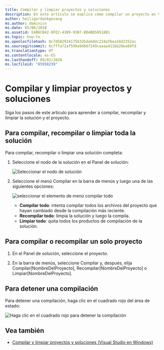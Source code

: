 ```yaml
---
title: Compilar y limpiar proyectos y soluciones
description: En este artículo se explica cómo compilar un proyecto en Visual Studio para Mac
author: heiligerdankgesang
ms.author: dominicn
ms.date: 05/06/2018
ms.assetid: E4B6CB42-9FE2-43B9-93B7-BD4BD50518B1
ms.topic: how-to
ms.openlocfilehash: 8c7d502924175632bdabddc234af6ea18d2352ac
ms.sourcegitcommit: 6cfffa72af599a9d667249caaaa411bb28ea69fd
ms.translationtype: HT
ms.contentlocale: es-ES
ms.lasthandoff: 09/02/2020
ms.locfileid: "85950239"
---
```

# <a name="building-and-cleaning-projects-and-solutions"></a>Compilar y limpiar proyectos y soluciones

Siga los pasos de este artículo para aprender a compilar, recompilar y limpiar la solución y el proyecto.

## <a name="to-build-rebuild-or-clean-an-entire-solution"></a>Para compilar, recompilar o limpiar toda la solución

Para compilar, recompilar o limpiar una solución completa:

1. Seleccione el nodo de la solución en el Panel de solución:

    ![Seleccionar el nodo de solución](media/compiling-and-building-image1.png)

2. Seleccione el menú Compilar en la barra de menús y luego una de las siguientes opciones:

    ![seleccionar el elemento de menú compilar todo](media/compiling-and-building-image2.png)

    * **Compilar todo**: intenta compilar todos los archivos del proyecto que hayan cambiado desde la compilación más reciente.
    * **Recompilar todo**: limpia la solución y luego la compila.
    * **Limpiar todo**: quita todos los productos de compilación de la solución.

## <a name="to-build-or-rebuild-a-single-project"></a>Para compilar o recompilar un solo proyecto

1. En el Panel de solución, seleccione el proyecto.

2. En la barra de menús, seleccione Compilar y, después, elija Compilar[NombreDelProyecto], Recompilar[NombreDelProyecto] o Limpiar[NombreDelProyecto].

## <a name="to-stop-a-build"></a>Para detener una compilación

Para detener una compilación, haga clic en el cuadrado rojo del área de estado:

![Haga clic en el cuadrado rojo para detener la compilación](media/compiling-and-building-image3.png)

## <a name="see-also"></a>Vea también

- [Compilar y limpiar proyectos y soluciones (Visual Studio en Windows)](/visualstudio/ide/building-and-cleaning-projects-and-solutions-in-visual-studio)